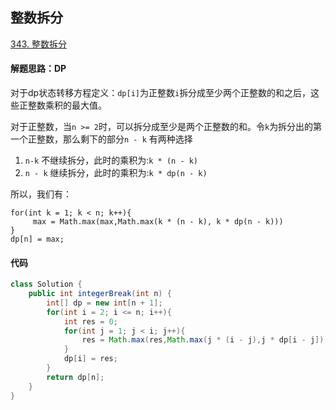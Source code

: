 ## 整数拆分

[343. 整数拆分](https://leetcode-cn.com/problems/integer-break/)

#### 解题思路：DP

对于dp状态转移方程定义：`dp[i]`为正整数`i`拆分成至少两个正整数的和之后，这些正整数乘积的最大值。

对于正整数，当`n >= 2`时，可以拆分成至少是两个正整数的和。令`k`为拆分出的第一个正整数，那么剩下的部分`n - k` 有两种选择

1. `n-k` 不继续拆分，此时的乘积为:`k * (n - k)`
2. `n - k` 继续拆分，此时的乘积为:`k * dp(n - k)`

所以，我们有：

```
for(int k = 1; k < n; k++){
     max = Math.max(max,Math.max(k * (n - k), k * dp(n - k)))  
}
dp[n] = max;
```

#### 代码

```java
class Solution {
    public int integerBreak(int n) {
        int[] dp = new int[n + 1];
        for(int i = 2; i <= n; i++){
            int res = 0;
            for(int j = 1; j < i; j++){
                res = Math.max(res,Math.max(j * (i - j),j * dp[i - j]));
            }
            dp[i] = res;
        }
        return dp[n];
    }
}
```



